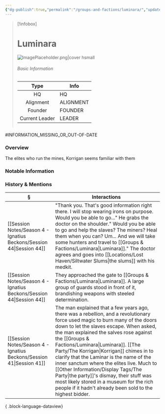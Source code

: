```yaml
---
{"dg-publish":true,"permalink":"/groups-and-factions/luminara/","updated":"2025-07-13T13:38:34.946+01:00"}
---
```


> [!infobox]
> 
> # Luminara
> ![ImagePlaceholder.png|cover hsmall](/img/user/Admin/Attachments/ImagePlaceholder.png)
> ###### Basic Information
> 
>  Type | Info |
> :----: | --- |
>  HQ | HQ |
>  Alignment | ALIGNMENT |
>  Founder | FOUNDER |
>  Current Leader | LEADER |
>  ```
>  


#INFORMATION_MISSING_OR_OUT-OF-DATE 
### Overview
The elites who run the mines, Korrigan seems familiar with them 

### Notable Information

### History & Mentions
| §                                                                       | Interactions                                                                                                                                                                                                                                                                                                                                                                                                                                                                                                           |
| ----------------------------------------------------------------------- | ---------------------------------------------------------------------------------------------------------------------------------------------------------------------------------------------------------------------------------------------------------------------------------------------------------------------------------------------------------------------------------------------------------------------------------------------------------------------------------------------------------------------- |
| [[Session Notes/Season 4 - Ignatius Beckons/Session 44\|Session 44]] | "Thank you. That's good information right there. I will stop wearing irons on purpose. Would you be able to go..." He grabs the doctor on the shoulder." Would you be able to go and help the slaves? The miners? Heal them when you can? Um... And we will take some hunters and travel to [[Groups & Factions/Luminara\|Luminara]]." The doctor agrees and goes into [[Locations/Lost Haven/Siltwater Slums\|the slums]] with his medkit.                                                                                                                             |
| [[Session Notes/Season 4 - Ignatius Beckons/Session 44\|Session 44]] | They approached the gate to [[Groups & Factions/Luminara\|Luminara]]. A large group of guards stood in front of it, brandishing weapons with steeled determination.                                                                                                                                                                                                                                                                                                                                                                                |
| [[Session Notes/Season 4 - Ignatius Beckons/Session 41\|Session 41]] | The man explained that a few years ago, there was a rebellion, and a revolutionary force used magic to burn many of the doors down to let the slaves escape. When asked, the man explained the salves rose against the [[Groups & Factions/Luminara\|Luminara]]. [[The Party/The Korrigan\|Korrigan]] chimes in to clarify that the Laminar is the name of the inner sanctum where the elites live. Much to [[Other Information/Display Tags/The Party\|the party]]'s dismay, their stuff was most likely stored in a museum for the rich people if it hadn't already been sold to the highest bidder. |

{ .block-language-dataview}
